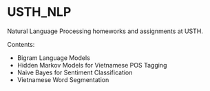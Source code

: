 # USTH_NLP

Natural Language Processing homeworks and assignments at USTH.

Contents:
* Bigram Language Models
* Hidden Markov Models for Vietnamese POS Tagging
* Naive Bayes for Sentiment Classification
* Vietnamese Word Segmentation
